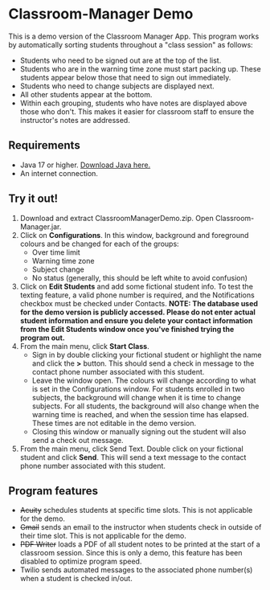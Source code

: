 # Classroom-Manager Demo
This is a demo version of the Classroom Manager App.  This program works by automatically sorting students throughout a "class session" as follows:
- Students who need to be signed out are at the top of the list.
- Students who are in the warning time zone must start packing up.  These students appear below those that need to sign out immediately.
- Students who need to change subjects are displayed next.
- All other students appear at the bottom.
- Within each grouping, students who have notes are displayed above those who don't.  This makes it easier for classroom staff to ensure the instructor's notes are addressed. 

## Requirements
- Java 17 or higher.  [Download Java here.](https://www.oracle.com/ca-en/java/technologies/downloads/)
- An internet connection.

## Try it out!
1. Download and extract ClassroomManagerDemo.zip.  Open Classroom-Manager.jar.
2. Click on **Configurations**.  In this window, background and foreground colours and be changed for each of the groups:
    -  Over time limit
    -  Warning time zone
    -  Subject change
    -  No status (generally, this should be left white to avoid confusion)
3. Click on **Edit Students** and add some fictional student info.  To test the texting feature, a valid phone number is required, and the Notifications checkbox must be checked under Contacts.  **NOTE: The database used for the demo version is publicly accessed.  Please do not enter actual student information and ensure you delete your contact information from the Edit Students window once you've finished trying the program out.**
4. From the main menu, click **Start Class**.
    - Sign in by double clicking  your fictional student or highlight the name and click the **>** button.  This should send a check in message to the contact phone number associated with this student.
    - Leave the window open.  The colours will change according to what is set in the Configurations window.  For students enrolled in two subjects, the background will change when it is time to change subjects.  For all students, the background will also change when the warning time is reached, and when the session time has elapsed.  These times are not editable in the demo version.
    - Closing this window or manually signing out the student will also send a check out message.
5.  From the main menu, click Send Text.  Double click on your fictional student and click **Send**.  This will send a text message to the contact phone number associated with this student.

## Program features
- ~~Acuity~~ schedules students at specific time slots.  This is not applicable for the demo.
- ~~Gmail~~ sends an email to the instructor when students check in outside of their time slot.  This is not applicable for the demo.
- ~~PDF Writer~~ loads a PDF of all student notes to be printed at the start of a classroom session.  Since this is only a demo, this feature has been disabled to optimize program speed.
- Twilio sends automated messages to the associated phone number(s) when a student is checked in/out.
